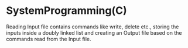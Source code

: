 # SystemProgramming(C)
 Reading Input file contains commands like write, delete etc., storing the inputs inside a doubly linked list and creating an Output file based on the commands read from the Input file.
